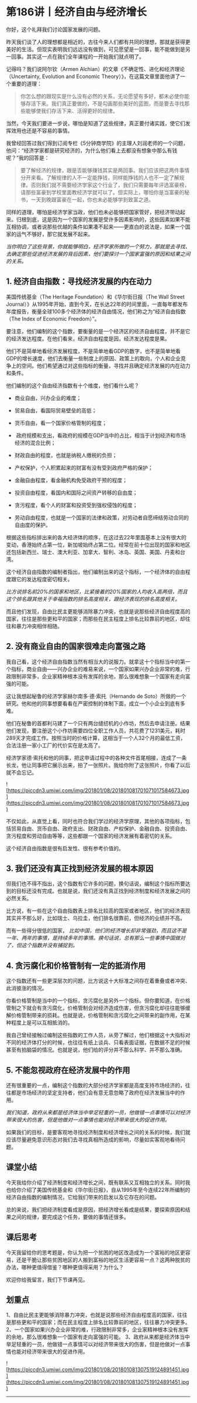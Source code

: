 # 第186讲丨经济自由与经济增长

你好，这个礼拜我们讨论国家发展的问题。

昨天我们谈了人的理想都是相近的，古往今来人们都有共同的理想，那就是获得更美好的生活。但现实表明我们远远没有做到，可见愿望是一回事，能不能做到是另一回事。其实这一点在我们全年课程的一开始我们就点明了。

记得吗？我们说阿尔钦（Armen Alchian）的文章《不确定性、进化和经济理论（Uncertainty, Evolution and Economic Theory）》，在这篇文章里面他讲了一个重要的道理：

> 你怎么想的跟现实是什么没有必然的关系，无论愿望有多好，都未必使你能够存活下来。我们真正要做的，不是勾画那些美好的蓝图，而是要去寻找那些能够使我们存活下来、活得更好的规律。

当然，今天我们要进一步说，哪怕是知道了这些规律，真正要付诸实践，使它们发挥效用也还是不容易的事情。

我曾经回答过我们得到订阅专栏《5分钟商学院》的主理人刘润老师的一个问题，他问：“经济学家都是研究经济的，为什么他们看上去都没有想象中那么有钱呢？”我的回答是：

> 要了解经济的规律，跟是否能够赚钱其实是两回事。我们应该把这两件事情分开来看。了解规律的人不一定能挣钱，同样能挣钱的人也不一定了解规律。否则我们就不需要经济学家这个行业了，我们只需要每年评选富豪榜，请那些富豪到学校里面教经济学就可以了。但实际上，哪怕你是当富豪的秘书，一天到晚跟富豪在一起，你也未必能够学到致富之道。

同样的道理，哪怕是经济学家当政，他们也未必能够把国家管好，把经济带动起来。归根到底，这是因为一个国家的发展是受许多因素影响的，这些因素如果不能互相协调，或者说那些优越的条件如果凑不起来——更直白的说法是，如果一个国家的运气不够好，那它就发展不起来。

 *当你明白了这些背景，你就能够明白，经济学家所做的一个努力，那就是去寻找、去确定那些促进经济发展的背后因素，他们要探讨一个国家富强的原因和结果之间的关系。*

## 1. 经济自由指数：寻找经济发展的内在动力

美国传统基金（The Heritage Foundation）和《华尔街日报（The Wall Street Journal）》从1995年开始，直到今天，在长达22年的时间里面，一直每年都发布年度报告，衡量全球100多个经济体的经济自由情况，他们称之为“经济自由指数（The Index of Economic Freedom）”。

要注意，他们编制的这个指数，要衡量的是一个经济区的经济自由程度，并不是它的经济发达程度。在他们看来，经济自由程度是因，经济发达程度是果。

他们不是简单地看经济发展程度，不是简单地看GDP的数字，也不是简单地看GDP的增长速度，他们去衡量一些制度上的原因、政策上的取向，个人和企业竞争上的空间。他们希望通过对这些指标的衡量，寻找并且确定经济发展的内在动力和条件。

他们编制的这个自由经济指数有十个维度，他们看什么呢？

* 商业自由，兴办企业的难度；

* 贸易自由，看国际贸易壁垒的高低；

* 货币自由，看一个国家价格管制的程度；

*  政府规模和支出，看政府的规模在GDP当中的占比，相当于计划经济和市场经济的混合比例；

* 财政自由的程度，也就是纳税人缴税的负担；

* 产权保护，个人积累起来的财富有没有受到政府严格的保护；

* 金融自由程度，看金融机构免受政府干预的程度；

* 投资自由程度，看国内和国际之间资产转移的自由度；

* 贪污程度，看个人的财富和投资受到强权侵蚀的程度；

* 劳动自由程度，也就是一个国家的法律和政策，对劳动者自愿缔结劳动合同的自由度的保护。

根据这些指标排出来的各大经济体的顺序，在这过去22年里面基本上没有很大的变动，香港始终占第一位，新加坡始终占第二位。经常在前十位出现的国家和地区还包括新西兰、瑞士、澳大利亚、加拿大、智利、冰岛、英国、美国、丹麦和台湾。

这个经济自由指数的编制者指出，他们编制出来的这个指标，一个经济体的自由程度跟它的发达程度密切相关。

 *比方说排名前20%的国家和地区，比紧接着的20%国家的人均收入高两倍，而且这个排名跟其他关于幸福指数的排名高度相关，跟经济表现的排名高度相关。*

而且他们发现，自由比民主更能够消除暴力冲突，也就是说那些经济自由程度高的国家，往往是那些更和平的国家；而那些在民主程度上排名比较靠前的地区，却往往和暴力冲突相伴相随。

## 2. 没有商业自由的国家很难走向富强之路

我自己看，这个经济自由指数当然有相当大的说服力。就拿这十个指标当中的第一个指标，商业自由——兴办企业的难易来说，一个国家如果兴办企业非常的难，行政限制非常多，企业家精神根本没有发挥的余地，那么很难想象一个国家有走向富强的可能。

这让我想起秘鲁的经济学家赫尔南多·德·索托（Hernando de Soto）所做的一个研究。他和他的同事想要看看在严密控制的体制下面，成立一个小企业到底有多难。

他们在秘鲁的首都利马建了一个只有两台缝纫机的小作坊，然后去申请注册。结果他们发现，要注册这个小作坊需要四位全职工作人员，共花费了1231美元，耗时289天才完成工作。按照当时的价格计算，这相当于一个人32个月的最低工资，合法注册一家小工厂的代价实在是太高了。

经济学家德·索托和他的同事，把这申请过程中的各种文件首尾相接，连成了一条长龙，他让同事把它展示出来，拍了一张照片。我给你附了这张照片，你看了以后就不会忘记。

![https://piccdn3.umiwi.com/img/201801/08/201801081701071017584673.jpg](https://piccdn3.umiwi.com/img/201801/08/201801081701071017584673.jpg)

不仅如此，从直觉上看，同时也符合我们学过的经济学原理，其他的各项指标，包括贸易自由、货币自由、政府支出、财政自由、产权保护、金融自由、投资自由、贪污程度和劳动自由等等，这些都跟一个国家的经济发展有着密切的关系。

这个经济自由指数是很有启发性、很有参考价值的。

## 3. 我们还没有真正找到经济发展的根本原因

但我们也不得不指出，这个指数有它许多的问题，换句话说，编制这个指标所要达到的目标还没有完成。也就是说，我们还没有真正找到经济制度和经济发展之间的必然关系。

比方说，有一些在这个自由指数表上排名比较高的国家或者地区，他们的经济表现其实并不那么好，比如瑞士、乌拉圭，他们排名很靠前，但经济的业绩并不高。

而有一些得分很低的国家， *比如中国，他们的经济增长却非常强劲，而且这不是一年、两年的事情，是持续多年的事情。换句话说，总有那么一些事情中国做对了，但这个指数并没有捕捉到。*

## 4. 贪污腐化和价格管制有一定的抵消作用

这个指数还有一些更深层次的问题，比方说这十大标准之间存在着重叠或者冲突、此消彼涨的情况。

你看价格管制是当中的一个指标，贪污腐化是另外一个指标。但你要知道，在价格管制之下就会有贪污腐化，价格管制会对经济造成伤害，但贪污腐化却往往能够缓解价格管制带来的损耗。也就是说，价格管制和贪污腐化之间带来的副作用，在某种程度上是可以互相抵消的。

我自己曾经接触过编制这些指数的工作人员，从旁了解过，他们根据这十大指标对不同的经济体打分的时候，也往往有纸上谈兵、只看表面证据，在数据不足的时候甚至有拍脑袋的情况。也就是说，他们给的评分并不那么科学、并不那么准确。

## 5. 不能忽视政府在经济发展中的作用

还有很重要的一点，编制这个指数的大部分经济学家都是高度支持市场经济的，往往都是市场经济的坚定支持者，他们会有意无意忽略了政府在经济发展当中的作用。

 *我们知道，政府从来都是经济体当中举足轻重的一员，他做错一点事情可以对经济带来很大的伤害，但是他做对一点事情也能对经济带来很大的促进作用。*

如果我们的目标，是要客观地寻找经济制度和经济增长之间的关系的时候，我们就应该尽量避免意识形态对我们去寻找真相所造成的影响，尽量如实客观地看待问题。

## 课堂小结

今天我给你介绍了经济制度和经济增长之间，既有联系又互相独立的关系。同时我也给你介绍了美国传统基金和《华尔街日报》，自从1995年至今连续22年所编制的经济自由指数的编制情况，它给我们带来的启发以及它存在的问题。

总的来说，我们把经济制度看成是原因，把经济增长看成是结果，要探索原因和结果之间的规律，要完成这个任务，要做的事情还很多。

## 课后思考

今天我留给你的思考题是，你认为把一个贫困的地区改造成为一个富裕的地区更容易，还是干脆让那些贫困地区的人搬到富裕的地区生活更容易一点？这两种脱贫的办法，哪种更值得借鉴？哪种更值得采用？为什么？

欢迎你给我留言，我们下节课再见。

## 划重点

1、自由比民主更能够消除暴力冲突，也就是说那些经济自由程度高的国家，往往是那些更和平的国家；而在民主程度上排名比较靠前的地区，往往暴力冲突更多。
2、一个国家如果兴办企业非常的难，行政限制非常多，企业家精神根本没有发挥的余地，那么很难想象一个国家有走向富强的可能。
3、政府从来都是经济体当中举足轻重的一员，他做错一点事情可以对经济带来很大的伤害，但是他做对一点事情也能对经济带来很大的促进作用。

![https://piccdn3.umiwi.com/img/201801/08/201801081307519124891451.jpg](https://piccdn3.umiwi.com/img/201801/08/201801081307519124891451.jpg)

---

